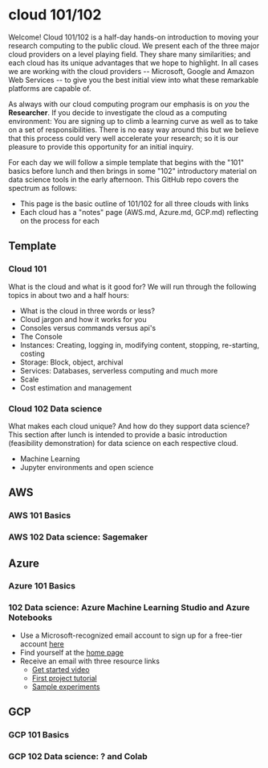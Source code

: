 # cloud 101/102

Welcome! Cloud 101/102 is a half-day hands-on introduction to moving your research computing to
the public cloud. We present each of the three major cloud providers on a level playing field.
They share many similarities; and each cloud has its unique advantages that we hope to highlight. 
In all cases we are working with the cloud providers -- Microsoft, Google and Amazon Web Services --
to give you the best initial view into what these remarkable platforms are capable of.

As always with our cloud computing program our emphasis is on *you* the **Researcher**. 
If you decide to investigate the cloud as a computing environment: You are signing up to climb a 
learning curve as well as to take on a set of responsibilities. There is no easy way around 
this but we believe that this process could very well accelerate your research; so it is 
our pleasure to provide this opportunity for an initial inquiry.

For each day we will follow a simple template that begins with the "101" basics before lunch
and then brings in some "102" introductory material on data science tools in the early afternoon. 
This GitHub repo covers the spectrum as follows: 

* This page is the basic outline of 101/102 for all three clouds with links
* Each cloud has a "notes" page (AWS.md, Azure.md, GCP.md) reflecting on the process for each


## Template


### Cloud 101


What is the cloud and what is it good for? We will run through the following topics in about
two and a half hours: 


* What is the cloud in three words or less?
* Cloud jargon and how it works for you
* Consoles versus commands versus api's
* The Console
* Instances: Creating, logging in, modifying content, stopping, re-starting, costing
* Storage: Block, object, archival
* Services: Databases, serverless computing and much more
* Scale
* Cost estimation and management


### Cloud 102 Data science


What makes each cloud unique? And how do they support data science? This section after lunch
is intended to provide a basic introduction (feasibility demonstration) for data science on 
each respective cloud. 


* Machine Learning
* Jupyter environments and open science


## AWS 


### AWS 101 Basics


### AWS 102 Data science: Sagemaker


## Azure


### Azure 101 Basics


### 102 Data science: Azure Machine Learning Studio and Azure Notebooks


* Use a Microsoft-recognized email account to sign up for a free-tier account [here](https://studio.azureml.net/)
* Find yourself at the [home page](https://studio.azureml.net/Home/)
* Receive an email with three resource links
  * [Get started video](https://contosoafx.blob.core.windows.net/media/02%20Getting%20Started%20with%20Azure%20Machine%20Learning%20Studio.mp4)
  * [First project tutorial](https://azure.microsoft.com/email/?destination=https%3A%2F%2Fdocs.microsoft.com%2Fen-us%2Fazure%2Fmachine-learning%2Fstudio%2Fcreate-experiment&p=bT01ZDM5ZGMwMS00NWZlLTQxOTYtYjA5Yy01MDk0MzY3MDBiMzQmdT1hZW8mbD1kb2NzJTNBY3JlYXRlLWV4cGVyaW1lbnQ%3D)
  * [Sample experiments](https://azure.microsoft.com/email/?destination=https%3A%2F%2Fdocs.microsoft.com%2Fen-us%2Fazure%2Fmachine-learning%2Fstudio%2Fsample-experiments&p=bT01ZDM5ZGMwMS00NWZlLTQxOTYtYjA5Yy01MDk0MzY3MDBiMzQmdT1hZW8mbD1kb2NzJTNBc2FtcGxlLWV4cGVyaW1lbnRz)
  
  
  
## GCP 


### GCP 101 Basics


### GCP 102 Data science: ? and Colab

